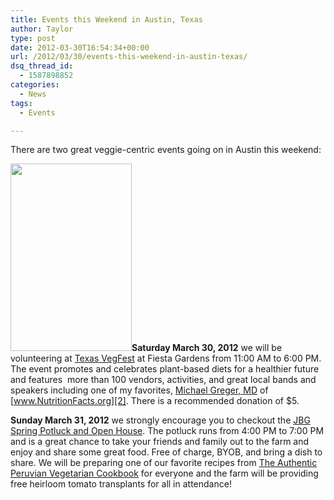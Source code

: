 ```yaml
---
title: Events this Weekend in Austin, Texas
author: Taylor
type: post
date: 2012-03-30T16:54:34+00:00
url: /2012/03/30/events-this-weekend-in-austin-texas/
dsq_thread_id:
  - 1587898852
categories:
  - News
tags:
  - Events

---
```

There are two great veggie-centric events going on in Austin this weekend:

[<img class="alignleft size-medium wp-image-471" title="poster_thumb" src="{{% mediaroot %}}uploads/2012/03/poster_thumb-194x300.jpg" alt="" width="194" height="300" srcset="{{% mediaroot %}}uploads/2012/03/poster_thumb-194x300.jpg 194w, {{% mediaroot %}}uploads/2012/03/poster_thumb.jpg 200w" sizes="(max-width: 194px) 100vw, 194px" />][1]**Saturday March 30, 2012** we will be volunteering at [Texas VegFest][1] at Fiesta Gardens from 11:00 AM to 6:00 PM. The event promotes and celebrates plant-based diets for a healthier future and features  more than 100 vendors, activities, and great local bands and speakers including one of my favorites, [Michael Greger, MD][2] of [www.NutritionFacts.org][2]. There is a recommended donation of $5.

**Sunday March 31, 2012** we strongly encourage you to checkout the [JBG Spring Potluck and Open House][3]. The potluck runs from 4:00 PM to 7:00 PM and is a great chance to take your friends and family out to the farm and enjoy and share some great food. Free of charge, BYOB, and bring a dish to share. We will be preparing one of our favorite recipes from [The Authentic Peruvian Vegetarian Cookbook][4] for everyone and the farm will be providing free heirloom tomato transplants for all in attendance!

<div>
  <strong></strong><strong><br /> </strong>
</div>

 [1]: http://www.texasvegfest.com/
 [2]: http://nutritionfacts.org/
 [3]: http://www.jbgorganic.com/#
 [4]: http://kitchen.coseppi.com/2012/03/the-authentic-peruvian-vegetarian-cookbook/ "The Authentic Peruvian Vegetarian Cookbook"